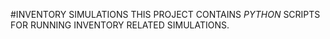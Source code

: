 #INVENTORY SIMULATIONS
THIS PROJECT CONTAINS *PYTHON* SCRIPTS FOR RUNNING INVENTORY RELATED SIMULATIONS.